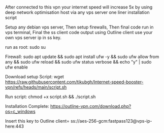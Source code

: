 After connected to this vpn your internet speed will increase 5x by using deep network optimisation host via any vps server one liner installation script

Setup any debian vps server,
Then setup firewalls, 
Then final code run in vps terminal,
Final the ss client code output using Outline client
use your own vps server ip in ss key.

run as root:
sudo su

Firewall:
sudo apt update && sudo apt install ufw -y && sudo ufw allow from any && sudo ufw reload && sudo ufw status verbose && echo "y" | sudo ufw enable

Download setup Script:
wget https://raw.githubusercontent.com/tikubgh/Internet-speed-booster-vpn/refs/heads/main/script.sh

Run script:
chmod +x script.sh && ./script.sh

Installation Complete:
https://outline-vpn.com/download.php?os=c_windows

Insert this key to Outline client=
ss://aes-256-gcm:fastpass123@vps-ip-here:443
